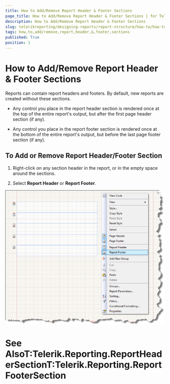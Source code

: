 ```yaml
---
title: How to Add/Remove Report Header & Footer Sections
page_title: How to Add/Remove Report Header & Footer Sections | for Telerik Reporting Documentation
description: How to Add/Remove Report Header & Footer Sections
slug: telerikreporting/designing-reports/report-structure/how-to/how-to-add/remove-report-header-&-footer-sections
tags: how,to,add/remove,report,header,&,footer,sections
published: True
position: 1
---
```


# How to Add/Remove Report Header & Footer Sections



Reports can contain report headers and footers. By default, new reports are created without these sections.

* Any control you place in the report header section is rendered once at the top of the entire report's output, but after the first page header section (if any). 


* Any control you place in the report footer section is rendered once at the bottom of the entire report's output, but before the last page footer section (if any).

## To Add or Remove Report Header/Footer Section

1. Right-click on any section header in the report, or in the empty space around the sections. 


1. Select __Report Header__ or __Report Footer__.

![](images/ReportDesign006.png)

# See AlsoT:Telerik.Reporting.ReportHeaderSectionT:Telerik.Reporting.ReportFooterSection
